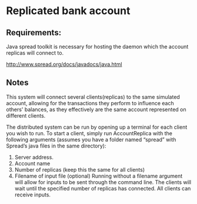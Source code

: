 # Replicated bank account

## Requirements:
Java spread toolkit is necessary for hosting the daemon which the account replicas will connect to.

http://www.spread.org/docs/javadocs/java.html

## Notes
This system will connect several clients(replicas) to the same simulated account, allowing for the transactions they perform to influence each others' balances, as they effectively are the same account represented on different clients.

The distributed system can be run by opening up a terminal for each client you wish to run. To start a client, 
simply run AccountReplica with the following arguments (assumes you have a folder named “spread” with 
Spread’s java files in the same directory):
1. Server address.
2. Account name
3. Number of replicas (keep this the same for all clients)
4. Filename of input file (optional)
Running without a filename argument will allow for inputs to be sent through the command line. The clients will
wait until the specified number of replicas has connected. All clients can receive inputs.
